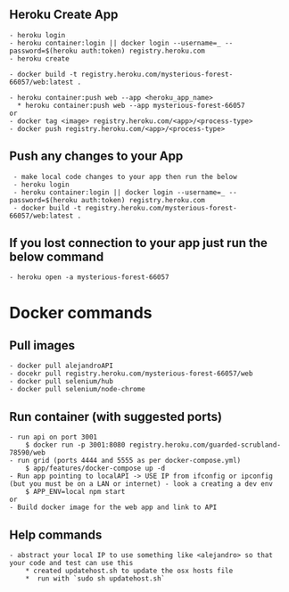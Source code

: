 ## Heroku Create App
    
    - heroku login
    - heroku container:login || docker login --username=_ --password=$(heroku auth:token) registry.heroku.com
    - heroku create
    
    - docker build -t registry.heroku.com/mysterious-forest-66057/web:latest .
    
    - heroku container:push web --app <heroku_app_name>
      * heroku container:push web --app mysterious-forest-66057
    or
    - docker tag <image> registry.heroku.com/<app>/<process-type>
    - docker push registry.heroku.com/<app>/<process-type>

## Push any changes to your App

     - make local code changes to your app then run the below   
     - heroku login
     - heroku container:login || docker login --username=_ --password=$(heroku auth:token) registry.heroku.com
     - docker build -t registry.heroku.com/mysterious-forest-66057/web:latest .

## If you lost connection to your app just run the below command    
        
    - heroku open -a mysterious-forest-66057
    
# Docker commands
    
##  Pull images
    
    - docker pull alejandroAPI
    - docekr pull registry.heroku.com/mysterious-forest-66057/web
    - docker pull selenium/hub
    - docker pull selenium/node-chrome
    
##  Run container (with suggested ports)
    
    - run api on port 3001
        $ docker run -p 3001:8080 registry.heroku.com/guarded-scrubland-78590/web
    - run grid (ports 4444 and 5555 as per docker-compose.yml)
        $ app/features/docker-compose up -d
    - Run app pointing to localAPI -> USE IP from ifconfig or ipconfig (but you must be on a LAN or internet) - look a creating a dev env 
        $ APP_ENV=local npm start
    or
    - Build docker image for the web app and link to API
 
 ## Help commands
    
    - abstract your local IP to use something like <alejandro> so that your code and test can use this
        * created updatehost.sh to update the osx hosts file
        *  run with `sudo sh updatehost.sh` 

